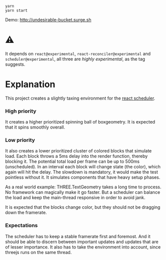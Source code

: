     yarn
    yarn start
    
Demo: http://undesirable-bucket.surge.sh

# ⚠️

It depends on `react@experimental`, `react-reconciler@experimental` and `scheduler@experimental`, all three are *highly experimental*, as the tag suggests.

# Explanation

This project creates a slightly taxing environment for the [react scheduler](https://www.youtube.com/watch?v=nLF0n9SACd4).

### High priority

It creates a higher prioritized spinning ball of boxgeometry. It is expected that it spins smoothly overall.

### Low priority

It also creates a lower prioritized cluster of colored blocks that simulate load. Each block throws a 5ms delay into the render function, thereby blocking it. The potential total load per frame can be up to 500ms (unscheduled). In an interval each block will change state (the color), which again will hit the delay. The slowdown is mandatory, it would make the test pointless without it. It simulates components that have heavy setup phases. 

As a real world example: THREE.TextGeometry takes a long time to process. No framework can magically make it go faster. But a scheduler can balance the load and keep the main-thread responsive in order to avoid jank.

It is expected that the blocks change color, but they should not be dragging down the framerate.

### Expectations

The scheduler has to keep a stable framerate first and foremost. And it should be able to discern between important updates and updates that are of lesser importance. It also has to take the environment into account, since threejs runs on the same thread.
